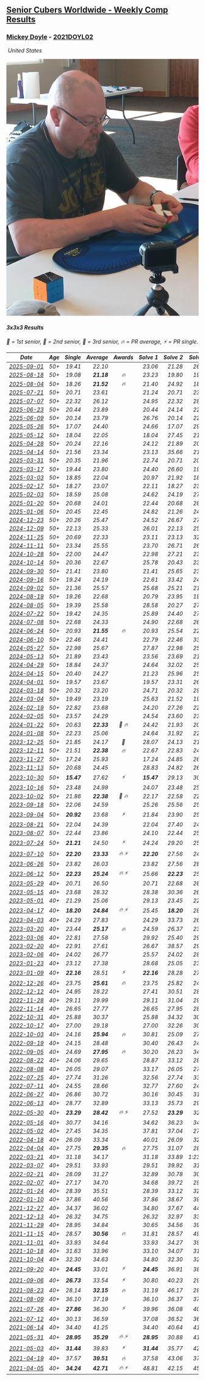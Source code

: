 <style>table {white-space: nowrap;}</style>
<link rel="stylesheet" type="text/css" href="/scw-comp/css/flags.css" />

## [Senior Cubers Worldwide - Weekly Comp Results](/scw-comp/results/)
### [Mickey Doyle](README.md) - [2021DOYL02](https://www.worldcubeassociation.org/persons/2021DOYL02?event=333)

<i class="flag flag-US" />&nbsp;United States

![Mickey Doyle](1644595509.jpg)

#### 3x3x3 Results

<span style="white-space: nowrap;">🥇 = 1st senior</span>, <span style="white-space: nowrap;">🥈 = 2nd senior</span>, <span style="white-space: nowrap;">🥉 = 3rd senior</span>, <span style="white-space: nowrap;">🔥 = PR average</span>, <span style="white-space: nowrap;">⚡ = PR single</span>.

| Date | Age | Single | Average | Awards | Solve 1 | Solve 2 | Solve 3 | Solve 4 | Solve 5 | Video |
| :--: | :--: | --: | --: | :--: | --: | --: | --: | --: | --: | :-- |
| [2025-09-01](../../results/2025-09-01/333.md) | 50+ | 19.41 | 22.10 |  | 23.06 | 21.28 | 26.14 | 19.41 | 21.96 | [Desktop](https://www.facebook.com/events/674637162322812/permalink/685675654552296) / [Mobile](https://m.facebook.com/events/674637162322812?view=permalink&id=685675654552296) |
| [2025-08-18](../../results/2025-08-18/333.md) | 50+ | 19.08 | **21.18** | 🔥 | 23.23 | 19.80 | 19.08 | 20.51 | 27.29 | [Desktop](https://www.facebook.com/events/4098227200495459/permalink/4111994942452018) / [Mobile](https://m.facebook.com/events/4098227200495459?view=permalink&id=4111994942452018) |
| [2025-08-04](../../results/2025-08-04/333.md) | 50+ | 18.26 | **21.52** | 🔥 | 21.40 | 24.92 | 18.26 | 22.48 | 20.68 | [Desktop](https://www.facebook.com/events/1901314967391999/permalink/1912455349611294) / [Mobile](https://m.facebook.com/events/1901314967391999?view=permalink&id=1912455349611294) |
| [2025-07-21](../../results/2025-07-21/333.md) | 50+ | 20.71 | 23.61 |  | 21.24 | 20.71 | 23.85 | 25.74 | 28.26 | [Desktop](https://www.facebook.com/events/1261538608778309/permalink/1272477447684425) / [Mobile](https://m.facebook.com/events/1261538608778309?view=permalink&id=1272477447684425) |
| [2025-07-07](../../results/2025-07-07/333.md) | 50+ | 22.32 | 26.12 |  | 24.95 | 22.32 | 28.64 | 28.51 | 24.89 | [Desktop](https://www.facebook.com/events/1328488458860314/permalink/1339447447764415) / [Mobile](https://m.facebook.com/events/1328488458860314?view=permalink&id=1339447447764415) |
| [2025-06-23](../../results/2025-06-23/333.md) | 50+ | 20.44 | 23.89 |  | 20.44 | 24.14 | 22.91 | 28.02 | 24.63 | [Desktop](https://www.facebook.com/events/4134767840134485/permalink/4148224978788771) / [Mobile](https://m.facebook.com/events/4134767840134485?view=permalink&id=4148224978788771) |
| [2025-06-09](../../results/2025-06-09/333.md) | 50+ | 20.14 | 23.79 |  | 26.76 | 20.14 | 22.31 | 28.33 | 22.31 | [Desktop](https://www.facebook.com/events/947256517415436/permalink/952384830235938) / [Mobile](https://m.facebook.com/events/947256517415436?view=permalink&id=952384830235938) |
| [2025-05-26](../../results/2025-05-26/333.md) | 50+ | 17.07 | 24.40 |  | 24.66 | 17.07 | 29.61 | 26.32 | 22.21 | [Desktop](https://www.facebook.com/events/2135590763616965/permalink/2147244859118222) / [Mobile](https://m.facebook.com/events/2135590763616965?view=permalink&id=2147244859118222) |
| [2025-05-12](../../results/2025-05-12/333.md) | 50+ | 18.04 | 22.05 |  | 18.04 | 27.45 | 21.89 | 18.44 | 25.83 | [Desktop](https://www.facebook.com/events/1716950522530027/permalink/1726586051566474) / [Mobile](https://m.facebook.com/events/1716950522530027?view=permalink&id=1726586051566474) |
| [2025-04-28](../../results/2025-04-28/333.md) | 50+ | 20.24 | 22.16 |  | 24.12 | 21.89 | 20.24 | 22.14 | 22.46 | [Desktop](https://www.facebook.com/events/1398919087967450/permalink/1408533223672703) / [Mobile](https://m.facebook.com/events/1398919087967450?view=permalink&id=1408533223672703) |
| [2025-04-14](../../results/2025-04-14/333.md) | 50+ | 21.56 | 23.34 |  | 23.13 | 35.66 | 21.56 | 24.41 | 22.48 | [Desktop](https://www.facebook.com/events/686757560572325/permalink/697620879485993) / [Mobile](https://m.facebook.com/events/686757560572325?view=permalink&id=697620879485993) |
| [2025-03-31](../../results/2025-03-31/333.md) | 50+ | 20.35 | 21.96 |  | 22.74 | 20.71 | 20.35 | 22.43 | 24.57 | [Desktop](https://www.facebook.com/events/952001183807395/permalink/963036942703819) / [Mobile](https://m.facebook.com/events/952001183807395?view=permalink&id=963036942703819) |
| [2025-03-17](../../results/2025-03-17/333.md) | 50+ | 19.44 | 23.80 |  | 24.40 | 26.60 | 19.44 | 28.95 | 20.41 | [Desktop](https://www.facebook.com/events/4062322140668303/permalink/4073862949514222) / [Mobile](https://m.facebook.com/events/4062322140668303?view=permalink&id=4073862949514222) |
| [2025-03-03](../../results/2025-03-03/333.md) | 50+ | 18.85 | 22.04 |  | 20.97 | 21.92 | 18.85 | 25.65 | 23.23 | [Desktop](https://www.facebook.com/events/1685594042052171/permalink/1694378194507089) / [Mobile](https://m.facebook.com/events/1685594042052171?view=permalink&id=1694378194507089) |
| [2025-02-17](../../results/2025-02-17/333.md) | 50+ | 18.27 | 23.07 |  | 22.11 | 18.27 | 23.59 | 30.07 | 23.50 | [Desktop](https://www.facebook.com/events/1147070173669130/permalink/1156656552710492) / [Mobile](https://m.facebook.com/events/1147070173669130?view=permalink&id=1156656552710492) |
| [2025-02-03](../../results/2025-02-03/333.md) | 50+ | 18.59 | 25.08 |  | 24.62 | 24.19 | 27.03 | 18.59 | 26.42 | [Desktop](https://www.facebook.com/events/595481126781396/permalink/605250362471139) / [Mobile](https://m.facebook.com/events/595481126781396?view=permalink&id=605250362471139) |
| [2025-01-20](../../results/2025-01-20/333.md) | 50+ | 20.68 | 24.01 |  | 22.44 | 20.68 | 28.97 | 21.79 | 27.80 | [Desktop](https://www.facebook.com/events/918940140419097/permalink/928535946126183) / [Mobile](https://m.facebook.com/events/918940140419097?view=permalink&id=928535946126183) |
| [2025-01-06](../../results/2025-01-06/333.md) | 50+ | 20.45 | 22.45 |  | 24.82 | 21.26 | 24.75 | 20.45 | 21.33 | [Desktop](https://www.facebook.com/events/595415366757855/permalink/605046292461429) / [Mobile](https://m.facebook.com/events/595415366757855?view=permalink&id=605046292461429) |
| [2024-12-23](../../results/2024-12-23/333.md) | 50+ | 20.26 | 25.47 |  | 24.52 | 26.67 | 27.13 | 20.26 | 25.23 | [Desktop](https://www.facebook.com/events/1148887196801084/permalink/1158044345885369) / [Mobile](https://m.facebook.com/events/1148887196801084?view=permalink&id=1158044345885369) |
| [2024-12-09](../../results/2024-12-09/333.md) | 50+ | 22.13 | 25.33 |  | 26.01 | 22.13 | 25.98 | 35.06 | 23.99 | [Desktop](https://www.facebook.com/events/984530303534896/permalink/993908915930368) / [Mobile](https://m.facebook.com/events/984530303534896?view=permalink&id=993908915930368) |
| [2024-11-25](../../results/2024-11-25/333.md) | 50+ | 20.69 | 22.33 |  | 23.11 | 23.13 | 32.45 | 20.75 | 20.69 | [Desktop](https://www.facebook.com/events/1257789925369732/permalink/1266967324451992) / [Mobile](https://m.facebook.com/events/1257789925369732?view=permalink&id=1266967324451992) |
| [2024-11-11](../../results/2024-11-11/333.md) | 50+ | 23.34 | 25.55 |  | 23.70 | 26.71 | 26.25 | 23.34 | 30.19 | [Desktop](https://www.facebook.com/events/1967492723733489/permalink/1977421806073914) / [Mobile](https://m.facebook.com/events/1967492723733489?view=permalink&id=1977421806073914) |
| [2024-10-28](../../results/2024-10-28/333.md) | 50+ | 22.00 | 24.47 |  | 22.98 | 27.21 | 23.21 | 22.00 | 29.32 | [Desktop](https://www.facebook.com/events/929053079074962/permalink/938285554818381) / [Mobile](https://m.facebook.com/events/929053079074962?view=permalink&id=938285554818381) |
| [2024-10-14](../../results/2024-10-14/333.md) | 50+ | 20.36 | 22.67 |  | 25.78 | 20.43 | 23.36 | 20.36 | 24.22 | [Desktop](https://www.facebook.com/events/892899002359105/permalink/902233048092367) / [Mobile](https://m.facebook.com/events/892899002359105?view=permalink&id=902233048092367) |
| [2024-09-30](../../results/2024-09-30/333.md) | 50+ | 21.41 | 23.80 |  | 21.41 | 25.65 | 23.06 | 23.22 | 25.11 | [Desktop](https://www.facebook.com/events/559779533112258/permalink/567561199000758) / [Mobile](https://m.facebook.com/events/559779533112258?view=permalink&id=567561199000758) |
| [2024-09-16](../../results/2024-09-16/333.md) | 50+ | 19.24 | 24.19 |  | 22.61 | 33.42 | 24.50 | 25.45 | 19.24 | [Desktop](https://www.facebook.com/events/1432335554111064/permalink/1440373419973944) / [Mobile](https://m.facebook.com/events/1432335554111064?view=permalink&id=1440373419973944) |
| [2024-09-02](../../results/2024-09-02/333.md) | 50+ | 21.36 | 25.57 |  | 25.68 | 25.21 | 21.36 | 27.01 | 25.82 | [Desktop](https://www.facebook.com/events/536643418925945/permalink/546076987982588) / [Mobile](https://m.facebook.com/events/536643418925945?view=permalink&id=546076987982588) |
| [2024-08-19](../../results/2024-08-19/333.md) | 50+ | 19.26 | 22.68 |  | 20.79 | 23.95 | 19.26 | 26.35 | 23.29 | [Desktop](https://www.facebook.com/events/1156782986175552/permalink/1165195988667585) / [Mobile](https://m.facebook.com/events/1156782986175552?view=permalink&id=1165195988667585) |
| [2024-08-05](../../results/2024-08-05/333.md) | 50+ | 19.39 | 25.58 |  | 28.58 | 20.27 | 27.88 | 19.39 | 28.87 | [Desktop](https://www.facebook.com/events/1659713531529180/permalink/1666021430898390) / [Mobile](https://m.facebook.com/events/1659713531529180?view=permalink&id=1666021430898390) |
| [2024-07-22](../../results/2024-07-22/333.md) | 50+ | 19.42 | 24.35 |  | 25.89 | 24.40 | 27.44 | 22.77 | 19.42 | [Desktop](https://www.facebook.com/events/909767637577126/permalink/918843726669517) / [Mobile](https://m.facebook.com/events/909767637577126?view=permalink&id=918843726669517) |
| [2024-07-08](../../results/2024-07-08/333.md) | 50+ | 22.68 | 24.33 |  | 24.90 | 22.68 | 26.15 | 23.74 | 24.34 | [Desktop](https://www.facebook.com/events/821748909640871/permalink/828050622344033) / [Mobile](https://m.facebook.com/events/821748909640871?view=permalink&id=828050622344033) |
| [2024-06-24](../../results/2024-06-24/333.md) | 50+ | 20.93 | **21.55** | 🔥 | 20.93 | 25.54 | 22.09 | 21.22 | 21.34 | [Desktop](https://www.facebook.com/events/437464695833920/permalink/445836484996741) / [Mobile](https://m.facebook.com/events/437464695833920?view=permalink&id=445836484996741) |
| [2024-06-10](../../results/2024-06-10/333.md) | 50+ | 22.46 | 24.41 |  | 22.79 | 22.46 | 33.03 | 27.79 | 22.65 | [Desktop](https://www.facebook.com/events/1031082051776253/permalink/1038235124394279) / [Mobile](https://m.facebook.com/events/1031082051776253?view=permalink&id=1038235124394279) |
| [2024-05-27](../../results/2024-05-27/333.md) | 50+ | 22.98 | 25.67 |  | 27.87 | 22.98 | 25.60 | 25.00 | 26.42 | [Desktop](https://www.facebook.com/events/838099921518555/permalink/845704497424764) / [Mobile](https://m.facebook.com/events/838099921518555?view=permalink&id=845704497424764) |
| [2024-05-13](../../results/2024-05-13/333.md) | 50+ | 21.89 | 23.43 |  | 23.56 | 23.69 | 21.89 | 29.79 | 23.04 | [Desktop](https://www.facebook.com/events/800074235387553/permalink/807554814639495) / [Mobile](https://m.facebook.com/events/800074235387553?view=permalink&id=807554814639495) |
| [2024-04-29](../../results/2024-04-29/333.md) | 50+ | 18.84 | 24.37 |  | 24.64 | 32.02 | 25.47 | 22.99 | 18.84 | [Desktop](https://www.facebook.com/events/728652622517739/permalink/735863541796647) / [Mobile](https://m.facebook.com/events/728652622517739?view=permalink&id=735863541796647) |
| [2024-04-15](../../results/2024-04-15/333.md) | 50+ | 20.40 | 24.27 |  | 21.23 | 25.96 | 25.79 | 20.40 | 25.80 | [Desktop](https://www.facebook.com/events/288128664385253/permalink/303075619557224) / [Mobile](https://m.facebook.com/events/288128664385253?view=permalink&id=303075619557224) |
| [2024-04-01](../../results/2024-04-01/333.md) | 50+ | 19.57 | 23.67 |  | 19.57 | 23.31 | 26.77 | 20.93 | 27.04 | [Desktop](https://www.facebook.com/events/399816879472850/permalink/407949915326213) / [Mobile](https://m.facebook.com/events/399816879472850?view=permalink&id=407949915326213) |
| [2024-03-18](../../results/2024-03-18/333.md) | 50+ | 20.32 | 23.20 |  | 24.71 | 20.32 | 29.18 | 21.04 | 23.84 | [Desktop](https://www.facebook.com/events/962609138892132/permalink/968608751625504) / [Mobile](https://m.facebook.com/events/962609138892132?view=permalink&id=968608751625504) |
| [2024-03-04](../../results/2024-03-04/333.md) | 50+ | 19.49 | 23.19 |  | 25.63 | 21.52 | 19.49 | 22.43 | 29.62 | [Desktop](https://www.facebook.com/events/682023687232856/permalink/688412849927273) / [Mobile](https://m.facebook.com/events/682023687232856?view=permalink&id=688412849927273) |
| [2024-02-19](../../results/2024-02-19/333.md) | 50+ | 22.82 | 23.68 |  | 24.20 | 27.26 | 22.82 | 23.75 | 23.09 | [Desktop](https://www.facebook.com/events/947093233792978/permalink/954110166424618) / [Mobile](https://m.facebook.com/events/947093233792978?view=permalink&id=954110166424618) |
| [2024-02-05](../../results/2024-02-05/333.md) | 50+ | 23.57 | 24.29 |  | 24.54 | 23.60 | 23.57 | 27.92 | 24.74 | [Desktop](https://www.facebook.com/events/3090201184445880/permalink/3102057596593572) / [Mobile](https://m.facebook.com/events/3090201184445880?view=permalink&id=3102057596593572) |
| [2024-01-22](../../results/2024-01-22/333.md) | 50+ | 20.63 | **22.33** | 🥉 🔥 | 24.42 | 21.93 | 20.63 | 24.86 | 20.63 | [Desktop](https://www.facebook.com/events/1080083269860734/permalink/1087711939097867) / [Mobile](https://m.facebook.com/events/1080083269860734?view=permalink&id=1087711939097867) |
| [2024-01-08](../../results/2024-01-08/333.md) | 50+ | 22.23 | 25.06 |  | 24.64 | 31.92 | 22.23 | 27.90 | 22.65 | [Desktop](https://www.facebook.com/events/1278843609453417/permalink/1285978772073234) / [Mobile](https://m.facebook.com/events/1278843609453417?view=permalink&id=1285978772073234) |
| [2023-12-25](../../results/2023-12-25/333.md) | 50+ | 21.85 | 24.17 | 🥉 | 28.07 | 24.13 | 21.85 | 25.18 | 23.20 | [Desktop](https://www.facebook.com/events/231087383363053/permalink/238472072624584) / [Mobile](https://m.facebook.com/events/231087383363053?view=permalink&id=238472072624584) |
| [2023-12-11](../../results/2023-12-11/333.md) | 50+ | 21.51 | **22.38** | 🔥 | 22.67 | 22.83 | 24.25 | 21.63 | 21.51 | [Desktop](https://www.facebook.com/events/1404140403643629/permalink/1409732429751093) / [Mobile](https://m.facebook.com/events/1404140403643629?view=permalink&id=1409732429751093) |
| [2023-11-27](../../results/2023-11-27/333.md) | 50+ | 17.24 | 25.93 |  | 17.24 | 24.85 | 26.96 | 25.99 | 29.12 | [Desktop](https://www.facebook.com/events/889636606027860/permalink/896946538630200) / [Mobile](https://m.facebook.com/events/889636606027860?view=permalink&id=896946538630200) |
| [2023-11-13](../../results/2023-11-13/333.md) | 50+ | 20.68 | 24.45 |  | 28.83 | 24.82 | 26.60 | 21.92 | 20.68 | [Desktop](https://www.facebook.com/events/1478121449586426/permalink/1485376585527579) / [Mobile](https://m.facebook.com/events/1478121449586426?view=permalink&id=1485376585527579) |
| [2023-10-30](../../results/2023-10-30/333.md) | 50+ | **15.47** | 27.62 | ⚡ | **15.47** | 29.13 | 30.67 | 27.50 | 26.24 | [Desktop](https://www.facebook.com/events/1074911313795532/permalink/1082045389748791) / [Mobile](https://m.facebook.com/events/1074911313795532?view=permalink&id=1082045389748791) |
| [2023-10-16](../../results/2023-10-16/333.md) | 50+ | 23.48 | 24.99 |  | 24.07 | 23.48 | 25.99 | 24.90 | 26.39 | [Desktop](https://www.facebook.com/events/1058362692072125/permalink/1064790411429353) / [Mobile](https://m.facebook.com/events/1058362692072125?view=permalink&id=1064790411429353) |
| [2023-10-02](../../results/2023-10-02/333.md) | 50+ | 21.86 | **22.38** | 🥉 🔥 | 22.17 | 22.58 | 22.38 | 21.86 | 27.80 | [Desktop](https://www.facebook.com/events/1518773368939011/permalink/1526198238196524) / [Mobile](https://m.facebook.com/events/1518773368939011?view=permalink&id=1526198238196524) |
| [2023-09-18](../../results/2023-09-18/333.md) | 50+ | 22.06 | 24.59 |  | 25.26 | 25.56 | 25.32 | 22.06 | 23.20 | [Desktop](https://www.facebook.com/events/1636211493537200/permalink/1643829629442053) / [Mobile](https://m.facebook.com/events/1636211493537200?view=permalink&id=1643829629442053) |
| [2023-09-04](../../results/2023-09-04/333.md) | 50+ | **20.92** | 23.68 | ⚡ | 21.84 | 23.90 | 25.31 | 26.69 | **20.92** | [Desktop](https://www.facebook.com/events/190773964023185/permalink/200393473061234) / [Mobile](https://m.facebook.com/events/190773964023185?view=permalink&id=200393473061234) |
| [2023-08-21](../../results/2023-08-21/333.md) | 50+ | 22.04 | 24.39 |  | 22.04 | 27.40 | 24.95 | 23.65 | 24.58 | [Desktop](https://www.facebook.com/events/1826888371060368/permalink/1834332783649260) / [Mobile](https://m.facebook.com/events/1826888371060368?view=permalink&id=1834332783649260) |
| [2023-08-07](../../results/2023-08-07/333.md) | 50+ | 22.44 | 23.86 |  | 24.10 | 22.44 | 25.78 | 22.98 | 24.51 | [Desktop](https://www.facebook.com/events/274987855148595/permalink/281327131181334) / [Mobile](https://m.facebook.com/events/274987855148595?view=permalink&id=281327131181334) |
| [2023-07-24](../../results/2023-07-24/333.md) | 50+ | **21.21** | 24.50 | ⚡ | 24.24 | 29.20 | 25.26 | **21.21** | 23.99 | [Desktop](https://www.facebook.com/events/1475111463308788/permalink/1480877746065493) / [Mobile](https://m.facebook.com/events/1475111463308788?view=permalink&id=1480877746065493) |
| [2023-07-10](../../results/2023-07-10/333.md) | 50+ | **22.20** | **23.33** | 🔥 ⚡ | **22.20** | 27.56 | 24.53 | 23.02 | 22.44 | [Desktop](https://www.facebook.com/events/198208716234931/permalink/204176852304784) / [Mobile](https://m.facebook.com/events/198208716234931?view=permalink&id=204176852304784) |
| [2023-06-26](../../results/2023-06-26/333.md) | 50+ | 23.82 | 26.03 |  | 23.82 | 27.56 | 28.30 | 26.63 | 23.90 | [Desktop](https://www.facebook.com/events/205496442461873/permalink/214337971577720) / [Mobile](https://m.facebook.com/events/205496442461873?view=permalink&id=214337971577720) |
| [2023-06-12](../../results/2023-06-12/333.md) | 50+ | **22.23** | **25.24** | 🔥 ⚡ | 25.66 | **22.23** | 25.10 | 24.95 | 30.23 | [Desktop](https://www.facebook.com/events/2098018943739146/permalink/2105672536307120) / [Mobile](https://m.facebook.com/events/2098018943739146?view=permalink&id=2105672536307120) |
| [2023-05-29](../../results/2023-05-29/333.md) | 40+ | 20.71 | 26.50 |  | 20.71 | 22.68 | 28.97 | 27.84 | 33.95 | [Desktop](https://www.facebook.com/events/199553879662923/permalink/208340705450907) / [Mobile](https://m.facebook.com/events/199553879662923?view=permalink&id=208340705450907) |
| [2023-05-15](../../results/2023-05-15/333.md) | 40+ | 23.68 | 28.32 |  | 28.38 | 30.36 | 26.22 | 30.47 | 23.68 | [Desktop](https://www.facebook.com/events/943848890264789/permalink/951101769539501) / [Mobile](https://m.facebook.com/events/943848890264789?view=permalink&id=951101769539501) |
| [2023-05-01](../../results/2023-05-01/333.md) | 40+ | 21.29 | 25.06 |  | 29.13 | 23.45 | 22.69 | 29.04 | 21.29 | [Desktop](https://www.facebook.com/events/751816416413742/permalink/759466635648720) / [Mobile](https://m.facebook.com/events/751816416413742?view=permalink&id=759466635648720) |
| [2023-04-17](../../results/2023-04-17/333.md) | 40+ | **18.20** | **24.84** | 🔥 ⚡ | 25.45 | **18.20** | 28.81 | 24.04 | 25.04 | [Desktop](https://www.facebook.com/events/786804792820217/permalink/793128722187824) / [Mobile](https://m.facebook.com/events/786804792820217?view=permalink&id=793128722187824) |
| [2023-04-03](../../results/2023-04-03/333.md) | 40+ | 24.29 | 27.83 |  | 24.29 | 33.73 | 26.78 | 27.65 | 29.05 | [Desktop](https://www.facebook.com/events/542929047949179/permalink/550090937232990) / [Mobile](https://m.facebook.com/events/542929047949179?view=permalink&id=550090937232990) |
| [2023-03-20](../../results/2023-03-20/333.md) | 40+ | 23.44 | **25.17** | 🔥 | 24.59 | 26.37 | 23.44 | 25.91 | 25.02 | [Desktop](https://www.facebook.com/events/241366535002371/permalink/247470944391930) / [Mobile](https://m.facebook.com/events/241366535002371?view=permalink&id=247470944391930) |
| [2023-03-06](../../results/2023-03-06/333.md) | 40+ | 22.81 | 27.58 |  | 29.92 | 25.40 | 29.68 | 22.81 | 27.66 | [Desktop](https://www.facebook.com/events/229553919432988/permalink/236266352095078) / [Mobile](https://m.facebook.com/events/229553919432988?view=permalink&id=236266352095078) |
| [2023-02-20](../../results/2023-02-20/333.md) | 40+ | 22.91 | 27.61 |  | 26.67 | 38.57 | 29.26 | 26.91 | 22.91 | [Desktop](https://www.facebook.com/events/569225115154363/permalink/576626424414232) / [Mobile](https://m.facebook.com/events/569225115154363?view=permalink&id=576626424414232) |
| [2023-02-06](../../results/2023-02-06/333.md) | 40+ | 24.02 | 26.77 |  | 25.57 | 24.02 | 28.75 | 25.98 | 29.43 | [Desktop](https://www.facebook.com/events/592410912725072/permalink/601569031809260) / [Mobile](https://m.facebook.com/events/592410912725072?view=permalink&id=601569031809260) |
| [2023-01-23](../../results/2023-01-23/333.md) | 40+ | 23.12 | 27.38 |  | 28.68 | 25.05 | 23.12 | 28.41 | 30.34 | [Desktop](https://www.facebook.com/events/492735749600024/permalink/500755532131379) / [Mobile](https://m.facebook.com/events/492735749600024?view=permalink&id=500755532131379) |
| [2023-01-09](../../results/2023-01-09/333.md) | 40+ | **22.16** | 28.51 | ⚡ | **22.16** | 28.28 | 27.26 | 29.98 | 30.34 | [Desktop](https://www.facebook.com/events/4054783058080417/permalink/4067703986788324) / [Mobile](https://m.facebook.com/events/4054783058080417?view=permalink&id=4067703986788324) |
| [2022-12-26](../../results/2022-12-26/333.md) | 40+ | 23.75 | **25.61** | 🔥 | 23.75 | 25.82 | 24.29 | 26.71 | 28.90 | [Desktop](https://www.facebook.com/events/563573978559176/permalink/571397841110123) / [Mobile](https://m.facebook.com/events/563573978559176?view=permalink&id=571397841110123) |
| [2022-12-12](../../results/2022-12-12/333.md) | 40+ | 24.95 | 28.22 |  | 27.41 | 30.51 | 28.92 | 28.33 | 24.95 | [Desktop](https://www.facebook.com/events/1263750814207978/permalink/1274055996510793) / [Mobile](https://m.facebook.com/events/1263750814207978?view=permalink&id=1274055996510793) |
| [2022-11-28](../../results/2022-11-28/333.md) | 40+ | 29.11 | 29.99 |  | 29.11 | 31.04 | 29.33 | 29.60 | 32.95 | [Desktop](https://www.facebook.com/events/1541409726309933/permalink/1551770991940473) / [Mobile](https://m.facebook.com/events/1541409726309933?view=permalink&id=1551770991940473) |
| [2022-11-14](../../results/2022-11-14/333.md) | 40+ | 26.65 | 27.77 |  | 26.65 | 27.95 | 28.09 | 27.28 | 29.99 | [Desktop](https://www.facebook.com/events/5802707333170226/permalink/5842827019158257) / [Mobile](https://m.facebook.com/events/5802707333170226?view=permalink&id=5842827019158257) |
| [2022-10-31](../../results/2022-10-31/333.md) | 40+ | 25.88 | 30.37 |  | 25.88 | 34.32 | 30.50 | 28.75 | 31.87 | [Desktop](https://www.facebook.com/events/536496438309051/permalink/540844727874222) / [Mobile](https://m.facebook.com/events/536496438309051?view=permalink&id=540844727874222) |
| [2022-10-17](../../results/2022-10-17/333.md) | 40+ | 27.00 | 29.18 |  | 27.00 | 32.26 | 30.22 | 27.76 | 29.56 | [Desktop](https://www.facebook.com/events/3406415112938858/permalink/3416934985220204) / [Mobile](https://m.facebook.com/events/3406415112938858?view=permalink&id=3416934985220204) |
| [2022-10-03](../../results/2022-10-03/333.md) | 40+ | 24.16 | **25.94** | 🔥 | 30.81 | 25.09 | 27.56 | 24.16 | 25.17 | [Desktop](https://www.facebook.com/events/1113163972925182/permalink/1118933099014936) / [Mobile](https://m.facebook.com/events/1113163972925182?view=permalink&id=1118933099014936) |
| [2022-09-19](../../results/2022-09-19/333.md) | 40+ | 24.15 | 28.48 |  | 30.40 | 26.43 | 24.15 | 32.74 | 28.62 | [Desktop](https://www.facebook.com/events/400132442274991/permalink/406235608331341) / [Mobile](https://m.facebook.com/events/400132442274991?view=permalink&id=406235608331341) |
| [2022-09-05](../../results/2022-09-05/333.md) | 40+ | 24.69 | **27.95** | 🔥 | 30.20 | 26.23 | 34.05 | 24.69 | 27.41 | [Desktop](https://www.facebook.com/events/865213714460720/permalink/874316370217121) / [Mobile](https://m.facebook.com/events/865213714460720?view=permalink&id=874316370217121) |
| [2022-08-22](../../results/2022-08-22/333.md) | 40+ | 24.06 | 29.65 |  | 28.87 | 33.12 | 28.28 | 24.06 | 31.79 | [Desktop](https://www.facebook.com/events/1050714292295463/permalink/1059038424796383) / [Mobile](https://m.facebook.com/events/1050714292295463?view=permalink&id=1059038424796383) |
| [2022-08-08](../../results/2022-08-08/333.md) | 40+ | 26.05 | 29.07 |  | 33.17 | 26.05 | 27.28 | 26.75 | 59.74 | [Desktop](https://www.facebook.com/events/825089031814345/permalink/830591697930745) / [Mobile](https://m.facebook.com/events/825089031814345?view=permalink&id=830591697930745) |
| [2022-07-25](../../results/2022-07-25/333.md) | 40+ | 27.74 | 31.26 |  | 32.56 | 27.74 | 33.27 | 32.09 | 29.13 | [Desktop](https://www.facebook.com/events/735191414262810/permalink/743572776758007) / [Mobile](https://m.facebook.com/events/735191414262810?view=permalink&id=743572776758007) |
| [2022-07-11](../../results/2022-07-11/333.md) | 40+ | 24.55 | 28.66 |  | 32.77 | 27.60 | 24.55 | 32.36 | 26.02 | [Desktop](https://www.facebook.com/events/1078979143022877/permalink/1087810578806400) / [Mobile](https://m.facebook.com/events/1078979143022877?view=permalink&id=1087810578806400) |
| [2022-06-27](../../results/2022-06-27/333.md) | 40+ | 26.86 | 30.72 |  | 30.16 | 30.45 | 31.54 | 26.86 | 35.11 | [Desktop](https://www.facebook.com/events/442599294039591/permalink/451051336527720) / [Mobile](https://m.facebook.com/events/442599294039591?view=permalink&id=451051336527720) |
| [2022-06-13](../../results/2022-06-13/333.md) | 40+ | 28.77 | 32.89 |  | 33.13 | 35.73 | 29.81 | 46.86 | 28.77 | [Desktop](https://www.facebook.com/events/1292279001590904/permalink/1301322044019933) / [Mobile](https://m.facebook.com/events/1292279001590904?view=permalink&id=1301322044019933) |
| [2022-05-30](../../results/2022-05-30/333.md) | 40+ | **23.29** | **28.42** | 🔥 ⚡ | 27.52 | **23.29** | 32.89 | 51.17 | 24.86 | [Desktop](https://www.facebook.com/events/378345394109427/permalink/386510236626276) / [Mobile](https://m.facebook.com/events/378345394109427?view=permalink&id=386510236626276) |
| [2022-05-16](../../results/2022-05-16/333.md) | 40+ | 30.77 | 34.16 |  | 34.62 | 36.23 | 34.46 | 30.77 | 33.40 | [Desktop](https://www.facebook.com/events/359265572736727/permalink/367475321915752) / [Mobile](https://m.facebook.com/events/359265572736727?view=permalink&id=367475321915752) |
| [2022-05-02](../../results/2022-05-02/333.md) | 40+ | 27.45 | 34.35 |  | 37.81 | 37.04 | 27.45 | 33.35 | 32.66 | [Desktop](https://www.facebook.com/events/5764445473571551/permalink/5803473676335397) / [Mobile](https://m.facebook.com/events/5764445473571551?view=permalink&id=5803473676335397) |
| [2022-04-18](../../results/2022-04-18/333.md) | 40+ | 26.09 | 33.34 |  | 40.01 | 26.09 | 32.62 | 31.00 | 36.40 | [Desktop](https://www.facebook.com/events/558832345492635/permalink/566666218042581) / [Mobile](https://m.facebook.com/events/558832345492635?view=permalink&id=566666218042581) |
| [2022-04-04](../../results/2022-04-04/333.md) | 40+ | 27.75 | **29.35** | 🔥 | 27.75 | 31.07 | 28.50 | 34.32 | 28.47 | [Desktop](https://www.facebook.com/events/655069328915915/permalink/663114418111406) / [Mobile](https://m.facebook.com/events/655069328915915?view=permalink&id=663114418111406) |
| [2022-03-21](../../results/2022-03-21/333.md) | 40+ | 31.18 | 34.17 |  | 31.18 | 33.89 | 1:23.51 | 34.17 | 34.44 | [Desktop](https://www.facebook.com/events/1418360898645376/permalink/1427909021023897) / [Mobile](https://m.facebook.com/events/1418360898645376?view=permalink&id=1427909021023897) |
| [2022-03-07](../../results/2022-03-07/333.md) | 40+ | 29.51 | 33.93 |  | 29.51 | 39.92 | 31.57 | 35.10 | 35.12 | [Desktop](https://www.facebook.com/events/543808583529148/permalink/550915576151782) / [Mobile](https://m.facebook.com/events/543808583529148?view=permalink&id=550915576151782) |
| [2022-02-21](../../results/2022-02-21/333.md) | 40+ | 28.09 | 31.27 |  | 32.89 | 30.78 | 30.13 | 28.09 | 33.95 | [Desktop](https://www.facebook.com/events/509549287201075/permalink/517340109755326) / [Mobile](https://m.facebook.com/events/509549287201075?view=permalink&id=517340109755326) |
| [2022-02-07](../../results/2022-02-07/333.md) | 40+ | 27.17 | 34.70 |  | 34.68 | 39.72 | 29.71 | 55.57 | 27.17 | [Desktop](https://www.facebook.com/events/1012592279358180/permalink/1020648181885923) / [Mobile](https://m.facebook.com/events/1012592279358180?view=permalink&id=1020648181885923) |
| [2022-01-24](../../results/2022-01-24/333.md) | 40+ | 28.39 | 35.51 |  | 28.39 | 33.12 | 32.96 | 52.75 | 40.45 | [Desktop](https://www.facebook.com/events/1729699367421612/permalink/1734686873589528) / [Mobile](https://m.facebook.com/events/1729699367421612?view=permalink&id=1734686873589528) |
| [2022-01-10](../../results/2022-01-10/333.md) | 40+ | 37.86 | 40.56 |  | 37.86 | 38.67 | 39.24 | 43.78 | 58.06 | [Desktop](https://www.facebook.com/events/461056852143654/permalink/469450167970989) / [Mobile](https://m.facebook.com/events/461056852143654?view=permalink&id=469450167970989) |
| [2021-12-27](../../results/2021-12-27/333.md) | 40+ | 34.37 | 36.02 |  | 34.80 | 37.67 | 44.42 | 34.37 | 35.59 | [Desktop](https://www.facebook.com/events/343359980546742/permalink/350555736493833) / [Mobile](https://m.facebook.com/events/343359980546742?view=permalink&id=350555736493833) |
| [2021-12-13](../../results/2021-12-13/333.md) | 40+ | 26.32 | 34.75 |  | 26.32 | 32.97 | 33.46 | 41.94 | 37.81 | [Desktop](https://www.facebook.com/events/273334328175697/permalink/281928663982930) / [Mobile](https://m.facebook.com/events/273334328175697?view=permalink&id=281928663982930) |
| [2021-11-29](../../results/2021-11-29/333.md) | 40+ | 28.95 | 34.84 |  | 30.65 | 34.56 | 39.32 | 28.95 | 43.31 | [Desktop](https://www.facebook.com/events/401731615009477/permalink/410463564136282) / [Mobile](https://m.facebook.com/events/401731615009477?view=permalink&id=410463564136282) |
| [2021-11-15](../../results/2021-11-15/333.md) | 40+ | 28.57 | **30.56** | 🔥 | 31.81 | 28.57 | 49.16 | 30.08 | 29.78 | [Desktop](https://www.facebook.com/events/717487009641909/permalink/726061435451133) / [Mobile](https://m.facebook.com/events/717487009641909?view=permalink&id=726061435451133) |
| [2021-11-01](../../results/2021-11-01/333.md) | 40+ | 33.93 | 34.64 |  | 33.93 | 34.27 | 39.24 | 33.98 | 35.67 | [Desktop](https://www.facebook.com/events/556108165479652/permalink/560114258412376) / [Mobile](https://m.facebook.com/events/556108165479652?view=permalink&id=560114258412376) |
| [2021-10-18](../../results/2021-10-18/333.md) | 40+ | 31.63 | 33.96 |  | 33.10 | 34.07 | 31.63 | 37.61 | 34.70 | [Desktop](https://www.facebook.com/events/261213032615951/permalink/269499881787266) / [Mobile](https://m.facebook.com/events/261213032615951?view=permalink&id=269499881787266) |
| [2021-10-04](../../results/2021-10-04/333.md) | 40+ | 32.30 | 34.63 |  | 34.80 | 32.30 | 32.98 | 36.11 | 42.21 | [Desktop](https://www.facebook.com/events/1102565390277531/permalink/1110259179508152) / [Mobile](https://m.facebook.com/events/1102565390277531?view=permalink&id=1110259179508152) |
| [2021-09-20](../../results/2021-09-20/333.md) | 40+ | **24.45** | 33.01 | ⚡ | **24.45** | 36.91 | 38.80 | 32.28 | 29.84 | [Desktop](https://www.facebook.com/events/836337370416586/permalink/844677959582527) / [Mobile](https://m.facebook.com/events/836337370416586?view=permalink&id=844677959582527) |
| [2021-09-06](../../results/2021-09-06/333.md) | 40+ | **26.73** | 33.54 | ⚡ | 30.80 | 40.23 | 29.60 | **26.73** | 43.70 | [Desktop](https://www.facebook.com/events/208105634636421/permalink/216610760452575) / [Mobile](https://m.facebook.com/events/208105634636421?view=permalink&id=216610760452575) |
| [2021-08-23](../../results/2021-08-23/333.md) | 40+ | 28.14 | **32.15** | 🔥 | 31.19 | 46.17 | 28.14 | 31.49 | 33.76 | [Desktop](https://www.facebook.com/events/992549044856331/permalink/1001316023979633) / [Mobile](https://m.facebook.com/events/992549044856331?view=permalink&id=1001316023979633) |
| [2021-08-09](../../results/2021-08-09/333.md) | 40+ | 36.10 | 37.19 |  | 36.10 | 36.37 | 37.13 | 38.06 | 38.51 | [Desktop](https://www.facebook.com/events/799005364067137/permalink/806375776663429) / [Mobile](https://m.facebook.com/events/799005364067137?view=permalink&id=806375776663429) |
| [2021-07-26](../../results/2021-07-26/333.md) | 40+ | **27.86** | 36.30 | ⚡ | 39.96 | 36.08 | 40.18 | 32.85 | **27.86** | [Desktop](https://www.facebook.com/events/345405150546336/permalink/354254536328064) / [Mobile](https://m.facebook.com/events/345405150546336?view=permalink&id=354254536328064) |
| [2021-07-12](../../results/2021-07-12/333.md) | 40+ | 30.13 | 36.59 |  | 37.08 | 36.52 | 36.16 | 49.16 | 30.13 | [Desktop](https://www.facebook.com/events/511699716713156/permalink/519687505914377) / [Mobile](https://m.facebook.com/events/511699716713156?view=permalink&id=519687505914377) |
| [2021-06-14](../../results/2021-06-14/333.md) | 40+ | 34.40 | 41.25 |  | 34.40 | 40.64 | 41.57 | 42.21 | 41.54 | [Desktop](https://www.facebook.com/events/318989363128881/permalink/328153678879116) / [Mobile](https://m.facebook.com/events/318989363128881?view=permalink&id=328153678879116) |
| [2021-05-31](../../results/2021-05-31/333.md) | 40+ | **28.95** | **35.29** | 🔥 ⚡ | **28.95** | 30.88 | 41.14 | 33.85 | 41.94 | [Desktop](https://www.facebook.com/events/477312563557358/permalink/484610029494278) / [Mobile](https://m.facebook.com/events/477312563557358?view=permalink&id=484610029494278) |
| [2021-05-03](../../results/2021-05-03/333.md) | 40+ | **31.44** | 39.83 | ⚡ | **31.44** | 35.77 | 42.58 | 44.15 | 41.14 | [Desktop](https://www.facebook.com/events/2542204919406396/permalink/2550640875229467) / [Mobile](https://m.facebook.com/events/2542204919406396?view=permalink&id=2550640875229467) |
| [2021-04-19](../../results/2021-04-19/333.md) | 40+ | 37.57 | **39.51** | 🔥 | 37.58 | 43.06 | 37.57 | 37.89 | 45.88 | [Desktop](https://www.facebook.com/events/195346665532379/permalink/202008288199550) / [Mobile](https://m.facebook.com/events/195346665532379?view=permalink&id=202008288199550) |
| [2021-04-05](../../results/2021-04-05/333.md) | 40+ | **34.24** | **42.71** | 🔥 ⚡ | 48.81 | 42.15 | 45.52 | 40.47 | **34.24** | [Desktop](https://www.facebook.com/events/486157032419819/permalink/489969585371897) / [Mobile](https://m.facebook.com/events/486157032419819?view=permalink&id=489969585371897) |


<!-- Global site tag (gtag.js) - Google Analytics -->
<script async src="https://www.googletagmanager.com/gtag/js?id=UA-86348435-3"></script>
<script>window.dataLayer = window.dataLayer || []; function gtag() {dataLayer.push(arguments);} gtag('js', new Date()); gtag('config', 'UA-86348435-3');</script>
